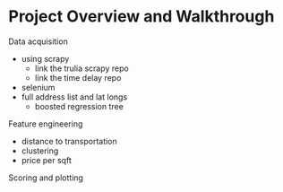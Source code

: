 # Project Overview and Walkthrough

Data acquisition
- using scrapy
    - link the trulia scrapy repo
    - link the time delay repo
- selenium
- full address list and lat longs
    - boosted regression tree

Feature engineering
- distance to transportation
- clustering
- price per sqft

Scoring and plotting